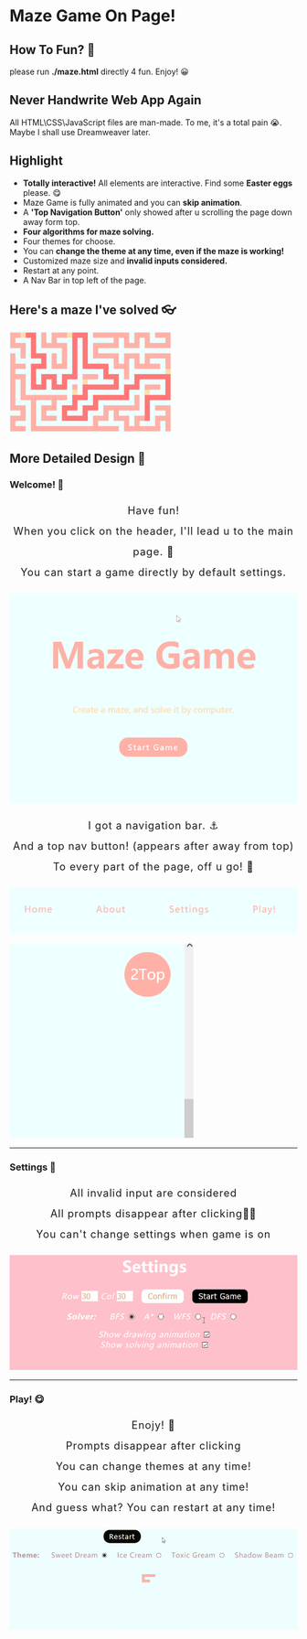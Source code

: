 # Maze Game On Page!

## How To Fun? 🌈

please run **./maze.html** directly 4 fun. Enjoy! 😀
## Never Handwrite Web App Again
All HTML\CSS\JavaScript files are man-made. To me, it's a total pain 😭. Maybe I shall use Dreamweaver later.
## Highlight
- **Totally interactive!** All elements are interactive. Find some **Easter eggs** please. 😋
- Maze Game is fully animated and you can **skip animation**.
- A **'Top Navigation Button'** only showed after u scrolling the page down away form top.
-  **Four algorithms for maze solving.**
- Four themes for choose. 
- You can **change the theme at any time, even if the maze is working!**
- Customized maze size and **invalid inputs considered.**
- Restart at any point.
- A Nav Bar in top left of the page.





## Here's a maze I've solved 👓

<img src="https://github.com/KONY128/Maze-Game-On-Page/raw/master/src/example_small.png" alt="Maze Game Sample" />





## More Detailed Design 🎨

### Welcome! 🎈

<center style="font-size: 18px; line-height: 36px; letter-spacing: 1px;">
    <p>
    	Have fun!
    	<br/>
    	When you click on the header, I'll lead u to the main page. 🐾
    	<br/>
    	You can start a game directly by default settings.
    </p>
</center>

![Maze Game Welcome Demonstration](https://github.com/KONY128/Maze-Game-On-Page/raw/master/src/gifs/MazeGame.gif)

<center style="font-size: 18px; line-height: 36px; letter-spacing: 1px;">
    <p>
    	I got a navigation bar. ⚓
    	<br/>
    	And a top nav button! (appears after away from top)
        <br/>
    	To every part of the page, off u go! 🛫
    </p>
</center>

![Left top navigation bar demonstration](https://github.com/KONY128/Maze-Game-On-Page/raw/master/src/gifs/Nav.gif)



![Top Nav Btn Demonstration](https://github.com/KONY128/Maze-Game-On-Page/raw/master/src/gifs/TopNav.gif)



---

### Settings 🔨

<center style="font-size: 18px; line-height: 36px; letter-spacing: 1px;">
	<p>
    	All invalid input are considered
		<br/>
		All prompts disappear after clicking💁‍♂️
		<br/>
		You can't change settings when game is on
    </p>
</center>

![Settings Demonstration](https://github.com/KONY128/Maze-Game-On-Page/raw/master/src/gifs/Promt.gif)

---

### Play! 😋

<center style="font-size: 18px; line-height: 36px; letter-spacing: 1px;">
	<p>
        Enojy! 🍹
        <br/>
        Prompts disappear after clicking
        <br/>
        You can change themes at any time!
        <br/>
        You can skip animation at any time!
        <br/>
        And guess what? You can restart at any time!
    </p>
</center>

![Settings Demonstration](https://github.com/KONY128/Maze-Game-On-Page/raw/master/src/gifs/Demonstrate.gif)